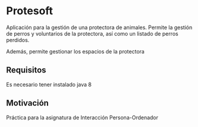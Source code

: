 # Protesoft
Aplicación para la gestión de una protectora de animales. Permite la gestión de perros y voluntarios de la protectora, así como un listado de perros perdidos.

Además, permite gestionar los espacios de la protectora

## Requisitos

Es necesario tener instalado java 8

## Motivación 

Práctica para la asignatura de Interacción Persona-Ordenador
